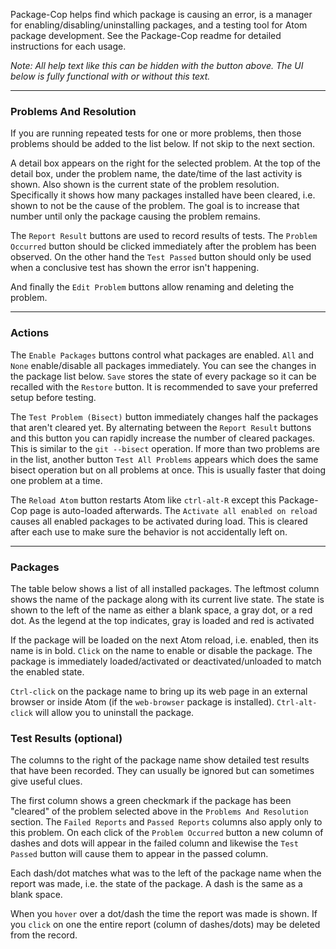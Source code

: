 <helpHeader>

Package-Cop helps find which package is causing an error, is a manager for enabling/disabling/uninstalling packages, and a testing tool for Atom package development. See the Package-Cop readme for detailed instructions for each usage.

*Note: All help text like this can be hidden with the button above. The UI below is fully functional with or without this text.* 

<helpProblems>

---

### Problems And Resolution

If you are running repeated tests for one or more problems, then those problems should be added to the list below. If not skip to the next section.

A detail box appears on the right for the selected problem. At the top of the detail box, under the problem name, the date/time of the last activity is shown.  Also shown is the current state of the problem resolution.  Specifically it shows how many packages installed have been cleared, i.e. shown to not be the cause of the problem.  The goal is to increase that number until only the package causing the problem remains.

The `Report Result` buttons are used to record results of tests.  The `Problem Occurred` button should be clicked immediately after the problem has been observed.  On the other hand the `Test Passed` button should only be used when a conclusive test has shown the error isn't happening.  

And finally the `Edit Problem` buttons allow renaming and deleting the problem.

<helpActions>

---

### Actions

The `Enable Packages` buttons control what packages are enabled.  `All` and `None` enable/disable all packages immediately.  You can see the changes in the package list below.  `Save` stores the state of every package so it can be recalled with the `Restore` button.  It is recommended to save your preferred setup before testing.

The `Test Problem (Bisect)` button immediately changes half the packages that aren't cleared yet.  By alternating between the `Report Result` buttons and this button you can rapidly increase the number of cleared packages.  This is similar to the `git --bisect` operation.  If more than two problems are in the list, another button `Test All Problems` appears which does the same bisect operation but on all problems at once.  This is usually faster that doing one problem at a time.

The `Reload Atom` button restarts Atom like `ctrl-alt-R` except this Package-Cop page is auto-loaded afterwards.  The `Activate all enabled on reload` causes all enabled packages to be activated during load.  This is cleared after each use to make sure the behavior is not accidentally left on.

<helpPackages>

---

### Packages

The table below shows a list of all installed packages.  The leftmost column shows the name of the package along with its current live state.  The state is shown to the left of the name as either a blank space, a gray dot, or a red dot. As the legend at the top indicates, gray is loaded and red is activated

If the package will be loaded on the next Atom reload, i.e. enabled, then its name is in bold. `Click` on the name to enable or disable the package.  The package is immediately loaded/activated or deactivated/unloaded to match the enabled state.

`Ctrl-click` on the package name to bring up its web page in an external browser or inside Atom (if the `web-browser` package is installed). `Ctrl-alt-click` will allow you to uninstall the package.

### Test Results (optional)

The columns to the right of the package name show detailed test results that have been recorded.  They can usually be ignored but can sometimes give useful clues. 

The first column shows a green checkmark if the package has been "cleared" of the problem selected above in the `Problems And Resolution` section. The `Failed Reports` and `Passed Reports` columns also apply only to this problem.  On each click of the `Problem Occurred` button a new column of dashes and dots will appear in the failed column and likewise the `Test Passed` button will cause them to appear in the passed column.

Each dash/dot matches what was to the left of the package name when the report was made, i.e. the state of the package.  A dash is the same as a blank space.

When you `hover` over a dot/dash the time the report was made is shown.  If you `click` on one the entire report (column of dashes/dots) may be deleted from the record.

<end>

